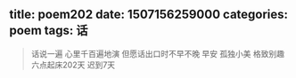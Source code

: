 title: poem202
date: 1507156259000
categories: poem
tags: 话
---
> 话说一遍
心里千百遍地演
但愿话出口时不早不晚
早安
孤独小美
格致别趣
六点起床202天 迟到7天